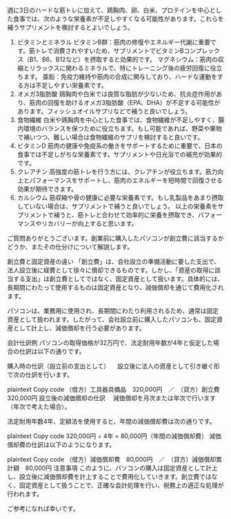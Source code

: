 週に3日のハードな筋トレに加えて、鶏胸肉、卵、白米、プロテインを中心とした食事では、次のような栄養素が不足しやすくなる可能性があります。これらを補うサプリメントを検討するとよいでしょう。

1. ビタミンとミネラル
ビタミンB群：筋肉の修復やエネルギー代謝に重要です。筋トレで消費されやすいため、サプリメントでビタミンBコンプレックス（B1、B6、B12など）を摂取すると効果的です。
マグネシウム：筋肉の収縮とリラックスに関わるミネラルで、特にトレーニング後の疲労回復に役立ちます。
亜鉛：免疫力維持や筋肉の合成に関与しており、ハードな運動をする方は不足しやすい栄養素です。
2. オメガ3脂肪酸
鶏胸肉や白米では良質な脂肪が少ないため、抗炎症作用があり、筋肉の回復を助けるオメガ3脂肪酸（EPA、DHA）が不足する可能性があります。フィッシュオイルサプリなどで補うと良いでしょう。
3. 食物繊維
白米や鶏胸肉を中心とした食事では、食物繊維が不足しやすく、腸内環境のバランスを保つために役立ちます。もし可能であれば、野菜や果物で補いつつ、難しい場合は食物繊維のサプリを検討すると良いです。
4. ビタミンD
筋肉の健康や免疫系の働きをサポートするために重要で、日本の食事では不足しがちな栄養素です。サプリメントや日光浴での補充が効果的です。
5. クレアチン
高強度の筋トレを行う方には、クレアチンが役立ちます。筋力向上とパフォーマンスをサポートし、筋肉のエネルギーを短時間で回復させる効果が期待できます。
6. カルシウム
筋収縮や骨の健康に必要な栄養素です。もし乳製品をあまり摂取していない場合は、サプリメントで補うと良いでしょう。
以上の栄養素をサプリメントで補うと、筋トレと合わせて効率的に栄養を摂取でき、パフォーマンスやリカバリーが向上すると思います。


ご質問ありがとうございます。創業前に購入したパソコンが創立費に該当するかどうか、またその仕分けについて解説します。

創立費と固定資産の違い
「創立費」は、会社設立の準備活動に要した支出で、法人設立後に経費として徐々に償却できるものです。しかし、「資産の取得に該当する支出」は創立費としてではなく、固定資産として扱います。具体的には、長期間にわたって使用するものは固定資産となり、減価償却を通じて費用化されます。

パソコンは、業務用に使用され、長期間にわたり利用されるため、通常は固定資産として扱われます。したがって、会社設立前に購入したパソコンも、固定資産として計上し、減価償却を行う必要があります。

会計仕訳例
パソコンの取得価格が32万円で、法定耐用年数が4年と仮定した場合の仕訳は以下の通りです。

購入時の仕訳（設立前の支出として）
　設立後に法人の資産として引き継ぐ形で次の仕訳を行います。

plaintext
Copy code
（借方）工具器具備品　320,000円　／　（貸方）創立費　320,000円
設立後の減価償却の仕訳
　減価償却を月次または年次で行います（年次で考えた場合）。

法定耐用年数4年、定額法を使用すると、年間の減価償却費は次の通りです。

plaintext
Copy code
320,000円 ÷ 4年 = 80,000円（年間の減価償却費）
減価償却費の仕訳は以下のようになります。

plaintext
Copy code
（借方）減価償却費　80,000円　／　（貸方）減価償却累計額　80,000円
注意事項
このように、パソコンの購入は固定資産として計上し、設立後に減価償却費を計上することで費用化していきます。創立費ではなく、固定資産として扱うことで、正確な会計処理を行い、税務上の適正な処理が行われます。

ご参考になれば幸いです。
